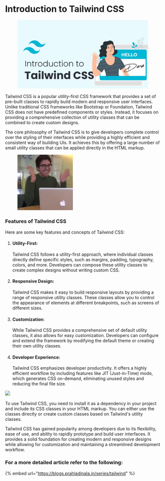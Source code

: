 # Introduction to Tailwind CSS



<figure><img src="../.gitbook/assets/image (20).png" alt=""><figcaption></figcaption></figure>

Tailwind CSS is a popular utility-first CSS framework that provides a set of pre-built classes to rapidly build modern and responsive user interfaces. Unlike traditional CSS frameworks like Bootstrap or Foundation, Tailwind CSS does not have predefined components or styles. Instead, it focuses on providing a comprehensive collection of utility classes that can be combined to create custom designs.

The core philosophy of Tailwind CSS is to give developers complete control over the styling of their interfaces while providing a highly efficient and consistent way of building UIs. It achieves this by offering a large number of small utility classes that can be applied directly in the HTML markup.

<figure><img src="../.gitbook/assets/image (6) (1).png" alt=""><figcaption></figcaption></figure>

### Features of Tailwind CSS <a href="#heading-features-of-tailwind-css" id="heading-features-of-tailwind-css"></a>

Here are some key features and concepts of Tailwind CSS:

1.  #### Utility-First: <a href="#heading-utility-first" id="heading-utility-first"></a>

    Tailwind CSS follows a utility-first approach, where individual classes directly define specific styles, such as margins, padding, typography, colors, and more. Developers can compose these utility classes to create complex designs without writing custom CSS.
2.  #### Responsive Design: <a href="#heading-responsive-design" id="heading-responsive-design"></a>

    Tailwind CSS makes it easy to build responsive layouts by providing a range of responsive utility classes. These classes allow you to control the appearance of elements at different breakpoints, such as screens of different sizes.
3.  #### Customization: <a href="#heading-customization" id="heading-customization"></a>

    While Tailwind CSS provides a comprehensive set of default utility classes, it also allows for easy customization. Developers can configure and extend the framework by modifying the default theme or creating their own utility classes.
4.  #### Developer Experience: <a href="#heading-developer-experience" id="heading-developer-experience"></a>

    Tailwind CSS emphasizes developer productivity. It offers a highly efficient workflow by including features like JIT (Just-in-Time) mode, which generates CSS on-demand, eliminating unused styles and reducing the final file size.



![](https://cdn.hashnode.com/res/hashnode/image/upload/v1685189075194/132277a2-1574-4b20-b686-7183a2b7fcc3.gif?auto=format,compress\&gif-q=60\&format=webm)

To use Tailwind CSS, you need to install it as a dependency in your project and include its CSS classes in your HTML markup. You can either use the classes directly or create custom classes based on Tailwind's utility classes.

Tailwind CSS has gained popularity among developers due to its flexibility, ease of use, and ability to rapidly prototype and build user interfaces. It provides a solid foundation for creating modern and responsive designs while allowing for customization and maintaining a streamlined development workflow.

### For a more detailed article refer to the following:

{% embed url="https://blogs.prahladinala.in/series/tailwind" %}


